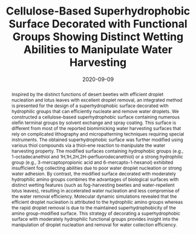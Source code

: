 ---
title: "Cellulose-Based Superhydrophobic Surface Decorated with  Functional Groups Showing Distinct Wetting Abilities to Manipulate Water  Harvesting"
authors:
- Wei Huang
- Xiangyu Tang
- Zhe Qiu
- Wenxin Zhu
- Yonggui Wang
- 朱有亮
- Zefang Xiao
- Haigang Wang
- Daxin Liang
- Jian Li
- Yanjun Xie
date: "2020-09-09"
doi: "10.1021/acsami.0c12504"
publication_types: ["期刊文章"]
publication: "ACS Applied Materials & Interfaces"
publication_short: "ACS Appl. Mater. Interfaces"
abstract: "Inspired by the distinct functions of desert beetles with  efficient droplet nucleation and lotus leaves with excellent droplet  removal, an integrated method is presented for the design of a  superhydrophobic surface decorated with hydrophilic groups that can  efficiently nucleate and remove water droplets. We constructed a  cellulose-based superhydrophobic surface containing numerous olefin  terminal groups by solvent exchange and spray coating. This surface is  different from most of the reported biomimicking water harvesting  surfaces that rely on complicated lithography and micropatterning  techniques requiring special instruments. The obtained superhydrophobic  surface was further modified using various thiol compounds via a  thiol–ene reaction to manipulate the water harvesting property. The  modified surfaces containing hydrophobic groups (e.g., 1-octadecanethiol  and 1H,1H,2H,2H-perfluorodecanethiol) or a strong hydrophilic group  (e.g., 3-mercaptopropionic acid and 6-mercapto-1-hexanol) exhibited  insufficient fog collecting abilities due to poor water droplet  nucleation or strong water adhesion. By contrast, the modified surface  decorated with moderately hydrophilic amino groups combines the  advantages of biological surfaces with distinct wetting features (such  as fog-harvesting beetles and water-repellent lotus leaves), resulting  in accelerated water nucleation and less compromise of the water removal  efficiency. Molecular dynamic simulations revealed that the efficient  droplet nucleation is attributed to the hydrophilic amino groups whereas  the rapid droplet removal is due to the maintained superhydrophobicity  of the amino group-modified surface. This strategy of decorating a  superhydrophobic surface with moderately hydrophilic functional groups  provides insight into the manipulation of droplet nucleation and removal  for water collection efficiency."
url_pdf: "https://doi.org/10.1021/acsami.0c12504"
---